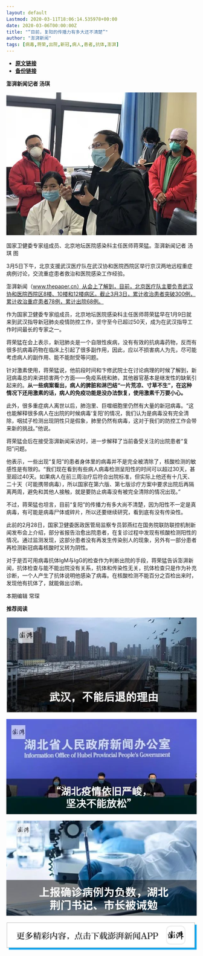 ```yaml
---
layout: default
Lastmod: 2020-03-11T18:06:14.535978+00:00
date: 2020-03-06T00:00:00Z
title: "“目前，复阳的传播力有多大还不清楚”"
author: "澎湃新闻"
tags: [病毒,蒋荣,出院,新冠,病人,患者,抗体,澎湃]
---
```


* [**原文链接**](https://mp.weixin.qq.com/s/582ifuPpm4iNi_V7TOijmQ)
* [**备份链接**](http://archive.today/EBQb9)


**澎湃新闻记者 汤琪**

  

![](/images/post/d2393099df4e738b9c956195c4542c1c.jpg)

国家卫健委专家组成员、北京地坛医院感染科主任医师蒋荣猛。澎湃新闻记者 汤琪 图

  
3月5日下午，北京支援武汉医疗队在武汉协和医院西院区举行京汉两地远程重症病例讨论，交流重症患者救治和医院感染工作经验。

  
澎湃新闻（www.thepaper.cn）从会上了解到，目前，北京医疗队主要负责武汉协和医院西院区8楼、10楼和12楼病区。截止3月3日，累计收治患者突破300例，累计收治重症患者78例，累计出院68例。

  
作为国家卫健委专家组成员，北京地坛医院感染科主任医师蒋荣猛早在1月9日就来到武汉指导新冠肺炎疫情防控工作，坚守至今已超过50天，成为在武汉指导工作时间最长的专家之一。

  
蒋荣猛在会上表示，新冠肺炎是一个自限性疾病，没有有效的抗病毒药物，反而有很多抗病毒药物在临床上引起了很多副作用，因此，应以不损害病人为先，尽可能考虑病人的副作用、能不能耐受等问题。

  
针对激素使用，蒋荣猛说，他前段时间和卞修武院士在讨论病理的时候了解到，新冠病毒总的来讲损害两个方面——免疫系统和肺，其他器官基本是继发性的缺氧引起来的。**从一些病案看出，病人的脾脏和淋巴结“一片荒凉、寸草不生”，在这种情况下还用激素的话，病人的免疫功能是没办法恢复，使用激素千万要小心。**

  
此外，很多重症病人离世以后，肺泡里、巨噬细胞里仍然有大量的新冠病毒。“这也能解释很多病人在出院的时候病毒‘复阳’的情况，我们认为是病毒没有完全清除，咽拭子检测出现阴性只是假象，肺里仍然有病毒，这对于我们的防控工作会带来新的挑战。”他说。

  
蒋荣猛会后在接受澎湃新闻采访时，进一步解释了当前备受关注的出院患者“复阳”问题。

  
他表示，一些出现“复阳”的患者身体里的病毒并不是完全被清除了，核酸检测的敏感性是有限的。“我们现在看到有些病人病毒检测呈阳性的时间可以超过30天，甚至超过40天。如果病人在前三周治疗后符合出院标准，但实际上他还有十几天、二十天（可能携带病毒），所以国家在第六版、第七版诊疗方案中要求出院后再隔离两周，避免和其他人接触，就是要防止病毒没有被完全清除的情况出现。”

  
不过，蒋荣猛也坦言，目前“复阳”的传播力有多大尚不清楚，因为阳性不一定是真病毒，有可能是病毒尸体或碎片，所以还要继续研究，看到底有没有传染性。

  
此前的2月28日，国家卫健委医政医管局监察专员郭燕红在国务院联防联控机制新闻发布会上介绍，部分省报告治愈出院患者，在复诊过程中发现有核酸检测阳性的情况。通过监测发现，这部分患者没有再发生传染别人的现象，另外有一部分患者再检测新冠病毒核酸时又转为阴性。

  
对于是否可用病毒抗体IgM与IgG的检查作为判断出院的手段，蒋荣猛告诉澎湃新闻，抗体检查与能不能出院没有关系，抗体和传染性无关，抗体检查只是作为补充诊断，一个人产生了抗体说明他感染了病毒。在核酸检测不能百分之百检出来时，发现他有抗体了，就能做出诊断。

  

  

本期编辑 常琛  

  

**推荐阅读**

[![](/images/post/e6eeace50a3d6097c02d3028dccb82ec.jpg)](http://mp.weixin.qq.com/s?__biz=MjM5MzI5NTU3MQ==&mid=2651596826&idx=1&sn=05ce9cbb2eee59970eea12fc1f33fe9c&chksm=bd61b5a68a163cb0946884a65b74b2cc2cfac157ce6ab47d6224aad1b1f07cc1a59aece3ea8c&scene=21#wechat_redirect)

[![](/images/post/ca5e19311bd13de311a7bd93f8eba2a6.jpg)](http://mp.weixin.qq.com/s?__biz=MjM5MzI5NTU3MQ==&mid=2651595860&idx=1&sn=6ba0af6bd94c0e122c5136345e632e6a&chksm=bd61b9e88a1630fe7de2b6aaa4f1dd87bd77da795dbe23ce66c455460b4742d951812a8fad76&scene=21#wechat_redirect)

[![](/images/post/41c1a078bd0a6b5fd4f62312d9437991.jpg)](http://mp.weixin.qq.com/s?__biz=MjM5MzI5NTU3MQ==&mid=2651592656&idx=2&sn=0ebb59d9b64ac5e4409cf19c094284e7&chksm=bd618a6c8a16037a8f75a9010d101e7d7bf1d92b9e28e46719dfb3ea14d5e1788c3c3e8619d4&scene=21#wechat_redirect)

[![](/images/post/faa036129172f4ba4cb775ad946d1eff.jpg)](https://a.app.qq.com/o/simple.jsp?pkgname=com.wondertek.paper)

